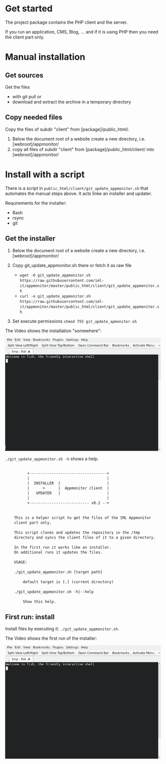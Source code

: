 # Get started #

The project package contains the PHP client and the server.

If you run an application, CMS, Blog, ... and if it is using PHP then you need the client part only.

# Manual installation #

## Get sources ##

Get the files

- with git pull or
- download and extract the archive in a temporary directory

## Copy needed files ##

Copy the files of subdir "client" from [package]/public_html/.

1) Below the document root of a website create a new directory, i.e. [webroot]/appmonitor/
2) copy all files of subdir "client" from [package]/public_html/client/ into [webroot]/appmonitor/

# Install with a script #

There is a script in `public_html/client/git_update_appmonitor.sh` that automates the manual steps above.
It acts linke an installer and updater.

Requirements for the installer:

- Bash
- rsync
- git

## Get the installer ##

1) Below the document root of a website create a new directory, i.e. [webroot]/appmonitor/
2) Copy git_update_appmonitor.sh there or fetch it as raw file 

   - `wget -O git_update_appmonitor.sh https://raw.githubusercontent.com/iml-it/appmonitor/master/public_html/client/git_update_appmonitor.sh`
   - `curl -o git_update_appmonitor.sh https://raw.githubusercontent.com/iml-it/appmonitor/master/public_html/client/git_update_appmonitor.sh`

3) Set execute permissions `chmod 755 git_update_apmonitor.sh`

The Video shows the installation "somewhere":

![Get the installer](../images/tty_install_php_client.gif)

`./git_update_appmonitor.sh -h` shows a help.

```text

          +-----------------------------------+
          |                                   |
          |  INSTALLER  |                     |
          |      +      |  Appmonitor client  |
          |   UPDATER   |                     |
          |                                   |
          +--------------------------- v0.2 --+


    This is a helper script to get the files of the IML Appmonitor
    client part only.

    This script clones and updates the repository in the /tmp 
    directory and syncs the client files of it to a given directory.

    In the first run it works like an installer.
    On additional runs it updates the files.

    USAGE:

    ./git_update_appmonitor.sh [target path]

        default target is [.] (current directory)

    ./git_update_appmonitor.sh -h|--help

        Show this help.

```


## First run: install ##

Install files by executing it: `./git_update_appmonitor.sh`. 

The Video shows the first run of the installer:

![Installation](../images/tty_install_php_client_run.gif)
